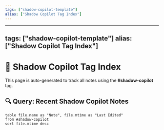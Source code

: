 ```yaml
---
tags: ["shadow-copilot-template"]
alias: ["Shadow Copilot Tag Index"]
---
```


---
tags: ["shadow-copilot-template"]
alias: ["Shadow Copilot Tag Index"]
---
# 🧠 Shadow Copilot Tag Index

This page is auto-generated to track all notes using the **#shadow-copilot** tag.

## 🔍 Query: Recent Shadow Copilot Notes
```dataview
table file.name as "Note", file.mtime as "Last Edited"
from #shadow-copilot
sort file.mtime desc

